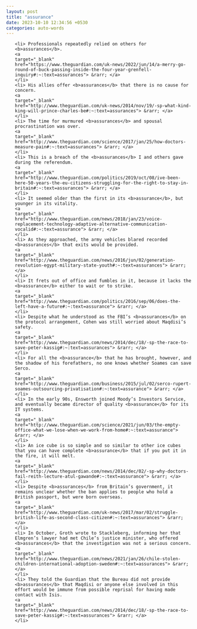 ```yaml
---
layout: post
title: "assurance"
date: 2023-10-10 12:34:56 +0530
categories: auto-words
---
```

<ol>

    <li> Professionals repeatedly relied on others for <b>assurances</b>.
    <a 
    target="_blank" 
    href="https://www.theguardian.com/uk-news/2022/jun/14/a-merry-go-round-of-buck-passing-inside-the-four-year-grenfell-inquiry#:~:text=assurances"> &rarr; </a>
    </li>
    <li> His allies offer <b>assurances</b> that there is no cause for concern.
    <a 
    target="_blank" 
    href="http://www.theguardian.com/uk-news/2014/nov/19/-sp-what-kind-king-will-prince-charles-be#:~:text=assurances"> &rarr; </a>
    </li>
    <li> The time for murmured <b>assurances</b> and spousal procrastination was over.
    <a 
    target="_blank" 
    href="http://www.theguardian.com/science/2017/jan/25/how-doctors-measure-pain#:~:text=assurances"> &rarr; </a>
    </li>
    <li> This is a breach of the <b>assurances</b> I and others gave during the referendum.
    <a 
    target="_blank" 
    href="http://www.theguardian.com/politics/2019/oct/08/ive-been-here-50-years-the-eu-citizens-struggling-for-the-right-to-stay-in-britain#:~:text=assurances"> &rarr; </a>
    </li>
    <li> It seemed older than the first in its <b>assurance</b>, but younger in its vitality.
    <a 
    target="_blank" 
    href="http://www.theguardian.com/news/2018/jan/23/voice-replacement-technology-adaptive-alternative-communication-vocalid#:~:text=assurance"> &rarr; </a>
    </li>
    <li> As they approached, the army vehicles blared recorded <b>assurances</b> that exits would be provided.
    <a 
    target="_blank" 
    href="http://www.theguardian.com/news/2016/jun/02/generation-revolution-egypt-military-state-youth#:~:text=assurances"> &rarr; </a>
    </li>
    <li> It frets out of office and fumbles in it, because it lacks the <b>assurance</b> either to wait or to strike.
    <a 
    target="_blank" 
    href="http://www.theguardian.com/politics/2016/sep/06/does-the-left-have-a-future#:~:text=assurance"> &rarr; </a>
    </li>
    <li> Despite what he understood as the FBI’s <b>assurances</b> on the protocol arrangement, Cohen was still worried about Maqdisi’s safety.
    <a 
    target="_blank" 
    href="http://www.theguardian.com/news/2014/dec/18/-sp-the-race-to-save-peter-kassig#:~:text=assurances"> &rarr; </a>
    </li>
    <li> For all the <b>assurance</b> that he has brought, however, and the shadow of his forefathers, no one knows whether Soames can save Serco.
    <a 
    target="_blank" 
    href="http://www.theguardian.com/business/2015/jul/02/serco-rupert-soames-outsourcing-privatisation#:~:text=assurance"> &rarr; </a>
    </li>
    <li> In the early 90s, Ensworth joined Moody’s Investors Service, and eventually became director of quality <b>assurance</b> for its IT systems.
    <a 
    target="_blank" 
    href="http://www.theguardian.com/science/2021/jun/03/the-empty-office-what-we-lose-when-we-work-from-home#:~:text=assurance"> &rarr; </a>
    </li>
    <li> An ice cube is so simple and so similar to other ice cubes that you can have complete <b>assurance</b> that if you put it in the fire, it will melt.
    <a 
    target="_blank" 
    href="http://www.theguardian.com/news/2014/dec/02/-sp-why-doctors-fail-reith-lecture-atul-gawande#:~:text=assurance"> &rarr; </a>
    </li>
    <li> Despite <b>assurances</b> from Britain’s government, it remains unclear whether the ban applies to people who hold a British passport, but were born overseas.
    <a 
    target="_blank" 
    href="http://www.theguardian.com/uk-news/2017/mar/02/struggle-british-life-as-second-class-citizen#:~:text=assurances"> &rarr; </a>
    </li>
    <li> In October, Groth wrote to Stackleberg, informing her that Elmgren’s lawyer had met Chile’s justice minister, who offered <b>assurances</b> that the investigation was not a serious concern.
    <a 
    target="_blank" 
    href="http://www.theguardian.com/news/2021/jan/26/chile-stolen-children-international-adoption-sweden#:~:text=assurances"> &rarr; </a>
    </li>
    <li> They told the Guardian that the Bureau did not provide <b>assurances</b> that Maqdisi or anyone else involved in this effort would be immune from possible reprisal for having made contact with Isis.
    <a 
    target="_blank" 
    href="http://www.theguardian.com/news/2014/dec/18/-sp-the-race-to-save-peter-kassig#:~:text=assurances"> &rarr; </a>
    </li>